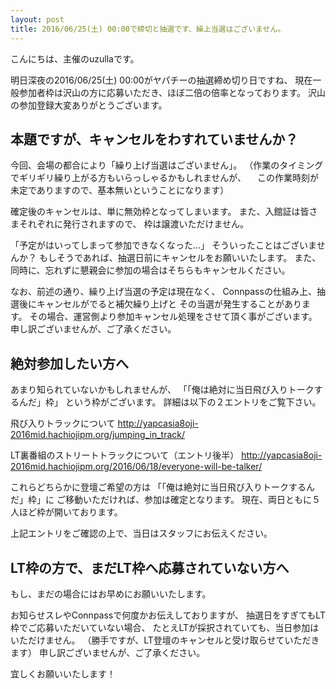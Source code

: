 ```yaml
---
layout: post
title: 2016/06/25(土) 00:00で締切と抽選です、繰上当選はございません。
---
```

こんにちは、主催のuzullaです。

明日深夜の2016/06/25(土) 00:00がヤパチーの抽選締め切り日ですね、
現在一般参加者枠は沢山の方に応募いただき、ほぼ二倍の倍率となっております。
沢山の参加登録大変ありがとうございます。


## 本題ですが、キャンセルをわすれていませんか？

今回、会場の都合により「繰り上げ当選はございません」。
（作業のタイミングでギリギリ繰り上がる方もいらっしゃるかもしれませんが、
　この作業時刻が未定でありますので、基本無いということになります）

確定後のキャンセルは、単に無効枠となってしまいます。
また、入館証は皆さまそれぞれに発行されますので、
枠は譲渡いただけません。

「予定がはいってしまって参加できなくなった…」
そういったことはございませんか？
もしそうであれば、抽選日前にキャンセルをお願いいたします。
また、同時に、忘れずに懇親会に参加の場合はそちらもキャンセルください。


なお、前述の通り、繰り上げ当選の予定は現在なく、
Connpassの仕組み上、抽選後にキャンセルがでると補欠繰り上げと
その当選が発生することがあります。
その場合、運営側より参加キャンセル処理をさせて頂く事がございます。
申し訳ございませんが、ご了承ください。


## 絶対参加したい方へ

あまり知られていないかもしれませんが、
「「俺は絶対に当日飛び入りトークするんだ」枠」
という枠がございます。
詳細は以下の２エントリをご覧下さい。

飛び入りトラックについて
http://yapcasia8oji-2016mid.hachiojipm.org/jumping_in_track/

LT裏番組のストリートトラックについて（エントリ後半）
http://yapcasia8oji-2016mid.hachiojipm.org/2016/06/18/everyone-will-be-talker/

これらどちらかに登壇ご希望の方は
「「俺は絶対に当日飛び入りトークするんだ」枠」に
ご移動いただければ、参加は確定となります。
現在、両日ともに５人ほど枠が開いております。

上記エントリをご確認の上で、当日はスタッフにお伝えください。


## LT枠の方で、まだLT枠へ応募されていない方へ

もし、まだの場合にはお早めにお願いいたします。

お知らせスレやConnpassで何度かお伝えしておりますが、
抽選日をすぎてもLT枠でご応募いただいていない場合、
たとえLTが採択されていても、当日参加はいただけません。
（勝手ですが、LT登壇のキャンセルと受け取らせていただきます）
申し訳ございませんが、ご了承ください。


宜しくお願いいたします！


